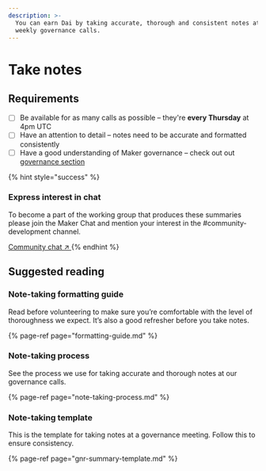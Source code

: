 ```yaml
---
description: >-
  You can earn Dai by taking accurate, thorough and consistent notes at the
  weekly governance calls.
---
```


# Take notes

## Requirements

* [ ]  Be available for as many calls as possible –  they're **every Thursday** at 4pm UTC
* [ ] Have an attention to detail – notes need to be accurate and formatted consistently
* [ ] Have a good understanding of Maker governance – check out out [governance section](../../../learn/governance/)

{% hint style="success" %}
### Express interest in chat

To become a part of the working group that produces these summaries please join the Maker Chat and mention your interest in the \#community-development channel.

[Community chat ↗ ](https://chat.makerdao.com/channel/community-development)
{% endhint %}

## Suggested reading

### Note-taking formatting guide

Read before volunteering to make sure you’re comfortable with the level of thoroughness we expect. It’s also a good refresher before you take notes.

{% page-ref page="formatting-guide.md" %}

### Note-taking process

See the process we use for taking accurate and thorough notes at our governance calls.

{% page-ref page="note-taking-process.md" %}

### Note-taking template

This is the template for taking notes at a governance meeting. Follow this to ensure consistency.

{% page-ref page="gnr-summary-template.md" %}

